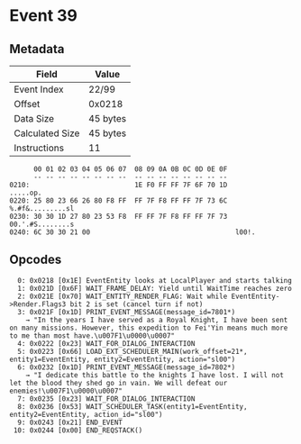 # Event 39

## Metadata

| Field           | Value    |
|-----------------|----------|
| Event Index     | 22/99    |
| Offset          | 0x0218   |
| Data Size       | 45 bytes |
| Calculated Size | 45 bytes |
| Instructions    | 11       |

```
      00 01 02 03 04 05 06 07  08 09 0A 0B 0C 0D 0E 0F
      -- -- -- -- -- -- -- --  -- -- -- -- -- -- -- --
0210:                          1E F0 FF FF 7F 6F 70 1D          .....op.
0220: 25 80 23 66 26 80 F8 FF  FF 7F F8 FF FF 7F 73 6C  %.#f&.........sl
0230: 30 30 1D 27 80 23 53 F8  FF FF 7F F8 FF FF 7F 73  00.'.#S........s
0240: 6C 30 30 21 00                                    l00!.           
```

## Opcodes

```
  0: 0x0218 [0x1E] EventEntity looks at LocalPlayer and starts talking
  1: 0x021D [0x6F] WAIT_FRAME_DELAY: Yield until WaitTime reaches zero
  2: 0x021E [0x70] WAIT_ENTITY_RENDER_FLAG: Wait while EventEntity->Render.Flags3 bit 2 is set (cancel turn if not)
  3: 0x021F [0x1D] PRINT_EVENT_MESSAGE(message_id=7801*)
    → "In the years I have served as a Royal Knight, I have been sent on many missions. However, this expedition to Fei'Yin means much more to me than most have.\u007F1\u0000\u0007"
  4: 0x0222 [0x23] WAIT_FOR_DIALOG_INTERACTION
  5: 0x0223 [0x66] LOAD_EXT_SCHEDULER_MAIN(work_offset=21*, entity1=EventEntity, entity2=EventEntity, action="sl00")
  6: 0x0232 [0x1D] PRINT_EVENT_MESSAGE(message_id=7802*)
    → "I dedicate this battle to the knights I have lost. I will not let the blood they shed go in vain. We will defeat our enemies!\u007F1\u0000\u0007"
  7: 0x0235 [0x23] WAIT_FOR_DIALOG_INTERACTION
  8: 0x0236 [0x53] WAIT_SCHEDULER_TASK(entity1=EventEntity, entity2=EventEntity, action_id="sl00")
  9: 0x0243 [0x21] END_EVENT
 10: 0x0244 [0x00] END_REQSTACK()
```
